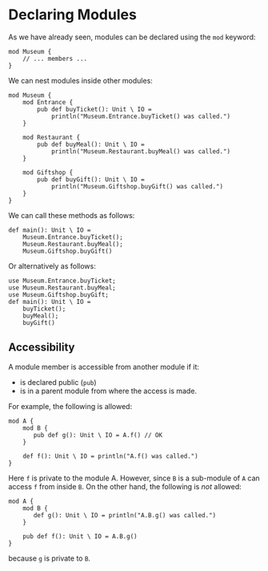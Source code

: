 # Declaring Modules

As we have already seen, modules can be declared using the `mod` keyword:

```flix
mod Museum {
    // ... members ...
}
```

We can nest modules inside other modules:

```flix
mod Museum {
    mod Entrance {
        pub def buyTicket(): Unit \ IO = 
            println("Museum.Entrance.buyTicket() was called.")
    }

    mod Restaurant {
        pub def buyMeal(): Unit \ IO = 
            println("Museum.Restaurant.buyMeal() was called.")
    }

    mod Giftshop {
        pub def buyGift(): Unit \ IO = 
            println("Museum.Giftshop.buyGift() was called.")
    }
}
```

We can call these methods as follows:

```flix
def main(): Unit \ IO = 
    Museum.Entrance.buyTicket();
    Museum.Restaurant.buyMeal();
    Museum.Giftshop.buyGift()
```

Or alternatively as follows:

```flix
use Museum.Entrance.buyTicket;
use Museum.Restaurant.buyMeal;
use Museum.Giftshop.buyGift;
def main(): Unit \ IO = 
    buyTicket();
    buyMeal();
    buyGift()
```

## Accessibility

A module member is accessible from another module if it:

- is declared public (`pub`)
- is in a parent module from where the access is made.

For example, the following is allowed:

```flix
mod A {
    mod B {
       pub def g(): Unit \ IO = A.f() // OK
    }

    def f(): Unit \ IO = println("A.f() was called.")
}
```

Here `f` is private to the module A. However, since `B` is a sub-module of `A`
can access `f` from inside `B`. On the other hand, the following is _not_
allowed:

```flix
mod A {
    mod B {
       def g(): Unit \ IO = println("A.B.g() was called.")
    }

    pub def f(): Unit \ IO = A.B.g()
}
```

because `g` is private to `B`.